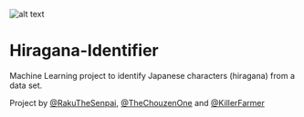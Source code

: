 ![alt text](https://upload.wikimedia.org/wikipedia/commons/thumb/2/28/Table_hiragana.svg/2000px-Table_hiragana.svg.png "Hiragana")
# Hiragana-Identifier
Machine Learning project to identify Japanese characters (hiragana) from a data set. 

Project by [@RakuTheSenpai](https://github.com/RakuTheSenpai), [@TheChouzenOne](https://github.com/TheChouzanOne) and [@KillerFarmer](https://github.com/KillerFarmer)
